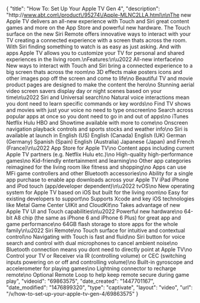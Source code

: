 {
    "title": "How To: Set Up Your Apple TV Gen 4",
    "description": "http:\/\/www.abt.com\/product\/95274\/Apple-MLNC2LLA.html\n\nThe new Apple TV delivers an all-new experience with Touch and Siri great content games and more on the App Store and powerful new hardware. The Touch surface on the new Siri Remote offers innovative ways to interact with your TV creating a connected experience with a screen thats across the room. With Siri finding something to watch is as easy as just asking. And with apps Apple TV allows you to customize your TV for personal and shared experiences in the living room.\nFeatures:\n\u2022 All-new interface\no New ways to interact with Touch and Siri bring a connected experience to a big screen thats across the room\no 3D effects make posters icons and other images pop off the screen and come to life\no Beautiful TV and movie product pages are designed to make the content the hero\no Stunning aerial video screen savers display day or night scenes based on your time\n\u2022 Siri and Universal search\no Natural voice interactions mean you dont need to learn specific commands or key words\no Find TV shows and movies with just your voice no need to type onscreen\no Search across popular apps at once so you dont need to go in and out of apps\no iTunes Netflix Hulu HBO and Showtime available with more to come\no Onscreen navigation playback controls and sports stocks and weather info\no Siri is available at launch in English (US) English (Canada) English (UK) German (Germany) Spanish (Spain) English (Australia) Japanese (Japan) and French (France)\n\u2022 App Store for Apple TV\no Content apps including current Apple TV partners (e.g. Netflix Hulu etc.)\no High-quality high-performance games\no Kid-friendly entertainment and learning\no Other app categories reimagined for the living room like fitness and shopping\no Apps can use MFi game controllers and other Bluetooth accessories\no Ability for a single app purchase to enable app downloads across your Apple TV iPad iPhone and iPod touch (app\/developer dependent)\n\u2022 tvOS\no New operating system for Apple TV based on iOS but built for the living room\no Easy for existing developers to support\no Supports Xcode and key iOS technologies like Metal Game Center UIKit and CloudKit\no Takes advantage of new Apple TV UI and Touch capabilities\n\u2022 Powerful new hardware\no 64-bit A8 chip (the same as iPhone 6 and iPhone 6 Plus) for great app and game performance\no 64GB flash storage to store apps for the whole family\n\u2022 Siri Remote\no Touch surface for intuitive and contextual control\no Navigating with Touch is fast and fluid\no Siri button for voice search and control with dual microphones to cancel ambient noise\no Bluetooth connection means you dont need to directly point at Apple TV\no Control your TV or Receiver via IR (controlling volume) or CEC (switching inputs powering on or off and controlling volume)\no Built-in gyroscope and accelerometer for playing games\no Lightning connector to recharge remote\no Optional Remote Loop to help keep remote secure during game play",
    "videoid": "69863575",
    "date_created": "1447701167",
    "date_modified": "1476899320",
    "type": "captivate",
    "layout": "video",
    "url": "\/v\/how-to-set-up-your-apple-tv-gen-4\/69863575"
}